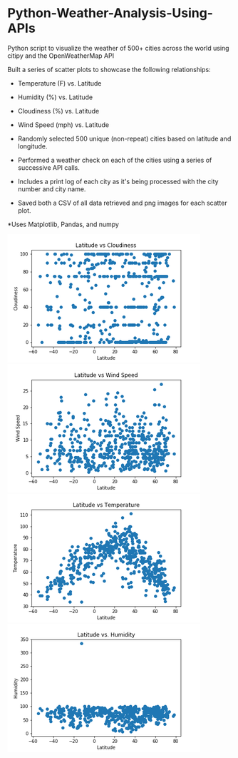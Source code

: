 # Python-Weather-Analysis-Using-APIs
Python script to visualize the weather of 500+ cities across the world using citipy and the OpenWeatherMap API

Built a series of scatter plots to showcase the following relationships:

* Temperature (F) vs. Latitude
* Humidity (%) vs. Latitude
* Cloudiness (%) vs. Latitude
* Wind Speed (mph) vs. Latitude

* Randomly selected 500 unique (non-repeat) cities based on latitude and longitude.
* Performed a weather check on each of the cities using a series of successive API calls.
* Includes a print log of each city as it's being processed with the city number and city name.
* Saved both a CSV of all data retrieved and png images for each scatter plot.

*Uses Matplotlib, Pandas, and numpy

![Latitude_vs_Cloudiness](Latitude_vs_Cloudiness.png)
![Latitude_vs_Wind_Speed](Latitude_vs_Wind_Speed.png)
![Latitude_vs_temperature](Latitude_vs_temperature.png)
![latitude_vs_humidity](latitude_vs_humidity.png)

